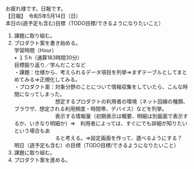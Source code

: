 お疲れ様です。日報です。  
【日報】　令和5年5月14日（日）  
本日の(週予定も含む)目標（TODO目標/できるようになりたいこと）  
1. 課題に取り組む。  
2. プロダクト案を書き始める。  
学習時間（Hour）  
• １５h（通算183時間30分）  
目標振り返り／学んだことなど  
・課題：仕様から、考えられるデータ項目を列挙⇒まずテーブルとしてまとめてみる⇒正規化してみる。  
・プロダクト案：対象分野のことについて情報収集をしていたら、こんな時間になってしまった。  
　　　　　　　　想定するプロダクトの利用者の環境（ネット回線の種類、ブラウザ、想定される利用頻度・時間帯、デバイス）などを列挙。  
　　　　　　　　表示する情報量（初期表示は概要、明細は別画面で表示するか、いきなり明細か）⇒　利用者によっては、すぐにでも詳細が知りたいという場合もあ  
　　　　　　　　ると考える。⇒設定画面を作って、選べるようにする？  
明日（週予定も含む）の目標（TODO目標/できるようになりたいこと）  
1. 課題に取り組む。  
2. プロダクト案を進める。  
